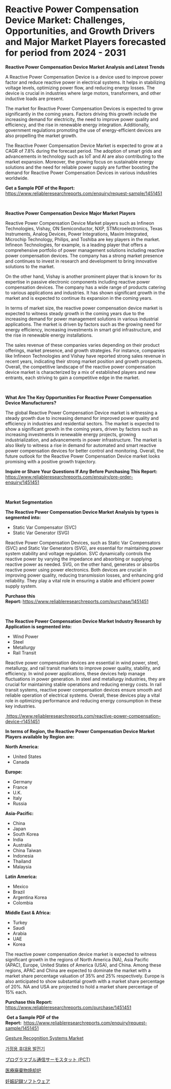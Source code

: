 <p><h1>Reactive Power Compensation Device Market: Challenges, Opportunities, and Growth Drivers and Major Market Players forecasted for period from 2024 - 2031</h1></p><p><strong>Reactive Power Compensation Device Market Analysis and Latest Trends</strong></p>
<p><p>A Reactive Power Compensation Device is a device used to improve power factor and reduce reactive power in electrical systems. It helps in stabilizing voltage levels, optimizing power flow, and reducing energy losses. The device is crucial in industries where large motors, transformers, and other inductive loads are present.</p><p>The market for Reactive Power Compensation Devices is expected to grow significantly in the coming years. Factors driving this growth include the increasing demand for electricity, the need to improve power quality and efficiency, and the rise in renewable energy integration. Additionally, government regulations promoting the use of energy-efficient devices are also propelling the market growth.</p><p>The Reactive Power Compensation Device Market is expected to grow at a CAGR of 7.8% during the forecast period. The adoption of smart grids and advancements in technology such as IoT and AI are also contributing to the market expansion. Moreover, the growing focus on sustainable energy solutions and the need for reliable power supply are further boosting the demand for Reactive Power Compensation Devices in various industries worldwide.</p></p>
<p><strong>Get a Sample PDF of the Report:&nbsp;</strong> <a href="https://www.reliableresearchreports.com/enquiry/request-sample/1451451">https://www.reliableresearchreports.com/enquiry/request-sample/1451451</a></p>
<p>&nbsp;</p>
<p><strong>Reactive Power Compensation Device Major Market Players</strong></p>
<p><p>Reactive Power Compensation Device Market players such as Infineon Technologies, Vishay, ON Semiconductor, NXP, STMicroelectronics, Texas Instruments, Analog Devices, Power Integrations, Maxim Integrated, Microchip Technology, Philips, and Toshiba are key players in the market. Infineon Technologies, for example, is a leading player that offers a comprehensive portfolio of power management solutions including reactive power compensation devices. The company has a strong market presence and continues to invest in research and development to bring innovative solutions to the market.</p><p>On the other hand, Vishay is another prominent player that is known for its expertise in passive electronic components including reactive power compensation devices. The company has a wide range of products catering to various applications and industries. It has shown significant growth in the market and is expected to continue its expansion in the coming years.</p><p>In terms of market size, the reactive power compensation device market is expected to witness steady growth in the coming years due to the increasing demand for power management solutions in various industrial applications. The market is driven by factors such as the growing need for energy efficiency, increasing investments in smart grid infrastructure, and the rise in renewable energy installations.</p><p>The sales revenue of these companies varies depending on their product offerings, market presence, and growth strategies. For instance, companies like Infineon Technologies and Vishay have reported strong sales revenue in recent years, indicating their strong market position and growth prospects. Overall, the competitive landscape of the reactive power compensation device market is characterized by a mix of established players and new entrants, each striving to gain a competitive edge in the market.</p></p>
<p>&nbsp;</p>
<p><strong>What Are The Key Opportunities For Reactive Power Compensation Device Manufacturers?</strong></p>
<p><p>The global Reactive Power Compensation Device market is witnessing a steady growth due to increasing demand for improved power quality and efficiency in industries and residential sectors. The market is expected to show a significant growth in the coming years, driven by factors such as increasing investments in renewable energy projects, growing industrialization, and advancements in power infrastructure. The market is also likely to witness a rise in demand for automated and smart reactive power compensation devices for better control and monitoring. Overall, the future outlook for the Reactive Power Compensation Device market looks promising with a positive growth trajectory.</p></p>
<p><strong>Inquire or Share Your Questions If Any Before Purchasing This Report:</strong> <a href="https://www.reliableresearchreports.com/enquiry/pre-order-enquiry/1451451">https://www.reliableresearchreports.com/enquiry/pre-order-enquiry/1451451</a></p>
<p>&nbsp;</p>
<p><strong>Market Segmentation</strong></p>
<p><strong>The Reactive Power Compensation Device Market Analysis by types is segmented into:</strong></p>
<p><ul><li>Static Var Compensator (SVC)</li><li>Static Var Generator (SVG)</li></ul></p>
<p><p>Reactive Power Compensation Devices, such as Static Var Compensators (SVC) and Static Var Generators (SVG), are essential for maintaining power system stability and voltage regulation. SVC dynamically controls the reactive power by varying the impedance and absorbing or supplying reactive power as needed. SVG, on the other hand, generates or absorbs reactive power using power electronics. Both devices are crucial in improving power quality, reducing transmission losses, and enhancing grid reliability. They play a vital role in ensuring a stable and efficient power supply system.</p></p>
<p><strong>Purchase this Report:&nbsp;</strong><a href="https://www.reliableresearchreports.com/purchase/1451451">https://www.reliableresearchreports.com/purchase/1451451</a></p>
<p>&nbsp;</p>
<p><strong>The Reactive Power Compensation Device Market Industry Research by Application is segmented into:</strong></p>
<p><ul><li>Wind Power</li><li>Steel</li><li>Metallurgy</li><li>Rail Transit</li></ul></p>
<p><p>Reactive power compensation devices are essential in wind power, steel, metallurgy, and rail transit markets to improve power quality, stability, and efficiency. In wind power applications, these devices help manage fluctuations in power generation. In steel and metallurgy industries, they are crucial for maintaining stable operations and reducing energy costs. In rail transit systems, reactive power compensation devices ensure smooth and reliable operation of electrical systems. Overall, these devices play a vital role in optimizing performance and reducing energy consumption in these key industries.</p></p>
<p><a href="https://www.reliableresearchreports.com/reactive-power-compensation-device-r1451451">&nbsp;https://www.reliableresearchreports.com/reactive-power-compensation-device-r1451451</a></p>
<p><strong>In terms of Region, the Reactive Power Compensation Device Market Players available by Region are:</strong></p>
<p>
    <p> <strong> North America: </strong>
        <ul>
            <li>United States</li>
            <li>Canada</li>
        </ul>
        </p> 
    <p> <strong> Europe: </strong>
        <ul>
            <li>Germany</li>
            <li>France</li>
            <li>U.K.</li>
            <li>Italy</li>
            <li>Russia</li>
        </ul>
        </p> 
    <p> <strong> Asia-Pacific: </strong>
        <ul>
            <li>China</li>
            <li>Japan</li>
            <li>South Korea</li>
            <li>India</li>
            <li>Australia</li>
            <li>China Taiwan</li>
            <li>Indonesia</li>
            <li>Thailand</li>
            <li>Malaysia</li>
        </ul>
        </p> 
    <p> <strong> Latin America: </strong>
        <ul>
            <li>Mexico</li>
            <li>Brazil</li>
            <li>Argentina Korea</li>
            <li>Colombia</li>
        </ul>
        </p> 
    <p> <strong> Middle East & Africa: </strong>
        <ul>
            <li>Turkey</li>
            <li>Saudi</li>
            <li>Arabia</li>
            <li>UAE</li>
            <li>Korea</li>
        </ul>
    </p>
    </p>
<p><p>The reactive power compensation device market is expected to witness significant growth in the regions of North America (NA), Asia Pacific (APAC), Europe, United States of America (USA), and China. Among these regions, APAC and China are expected to dominate the market with a market share percentage valuation of 35% and 25% respectively. Europe is also anticipated to show substantial growth with a market share percentage of 20%. NA and USA are projected to hold a market share percentage of 15% each.</p></p>
<p><strong>Purchase this Report: </strong><a href="https://www.reliableresearchreports.com/purchase/1451451">https://www.reliableresearchreports.com/purchase/1451451</a></p>
<p>&nbsp;<strong>Get a Sample PDF of the Report:&nbsp;&nbsp;</strong><a href="https://www.reliableresearchreports.com/enquiry/request-sample/1451451">https://www.reliableresearchreports.com/enquiry/request-sample/1451451</a></p>
<p><strong></strong></p>
<p><p><a href="https://github.com/emnqcawl19/Market-Research-Report-List-1/blob/main/gesture-recognition-systems-market.md">Gesture Recognition Systems Market</a></p><p><a href="https://github.com/courtney23pratt/Market-Research-Report-List-1/blob/main/1817975165409.md">가정용 휴대용 발전기</a></p><p><a href="https://github.com/bucuel854722/Market-Research-Report-List-2/blob/main/6247674154759.md">プログラマブル通信サーモスタット (PCT)</a></p><p><a href="https://medium.com/@savannahbell71/%E6%AC%A1%E3%81%AE%E6%96%87%E7%AB%A0%E3%82%92%E6%97%A5%E6%9C%AC%E8%AA%9E%E3%81%AB%E7%BF%BB%E8%A8%B3%E3%81%97%E3%81%BE%E3%81%99-%E8%A3%BD%E5%93%81%E3%82%BF%E3%82%A4%E3%83%97-%E3%82%A2%E3%83%97%E3%83%AA%E3%82%B1%E3%83%BC%E3%82%B7%E3%83%A7%E3%83%B3-%E5%9C%B0%E5%9F%9F-%E4%BC%81%E6%A5%AD%E5%88%A5%E3%81%AE%E3%82%B0%E3%83%AD%E3%83%BC%E3%83%90%E3%83%AB%E5%8C%BB%E7%99%82%E5%BB%83%E6%A3%84%E7%89%A9%E7%84%BC%E5%8D%B4%E7%82%89%E5%B8%82%E5%A0%B4-%E6%A5%AD%E7%95%8C%E3%82%BB%E3%82%B0%E3%83%A1%E3%83%B3%E3%83%88%E3%81%AE%E5%B1%95%E6%9C%9B-%E5%B8%82%E5%A0%B4%E8%A9%95%E4%BE%A1-%E7%AB%B6%E4%BA%89%E3%82%B7%E3%83%8A%E3%83%AA%E3%82%AA-%E3%83%88%E3%83%AC%E3%83%B3%E3%83%89-%E3%81%8A%E3%82%88%E3%81%B3%E4%BA%88%E6%B8%AC-2024%E5%B9%B4-2031%E5%B9%B4-1213327c3b91">医療廃棄物焼却炉</a></p><p><a href="https://medium.com/@baileeupton1902/%E5%A6%8A%E5%A8%A0%E8%A8%98%E9%8C%B2%E3%82%BD%E3%83%95%E3%83%88%E3%82%A6%E3%82%A7%E3%82%A2%E5%B8%82%E5%A0%B4%E3%81%AE%E8%A6%8F%E6%A8%A1%E3%81%AB%E9%96%A2%E3%81%99%E3%82%8B%E6%B4%9E%E5%AF%9F%E3%81%AF-2024%E5%B9%B4%E3%81%8B%E3%82%892031%E5%B9%B4%E3%81%BE%E3%81%A7%E3%81%AE%E5%B9%B4%E5%B9%B3%E5%9D%87%E6%88%90%E9%95%B7%E7%8E%87%E3%81%8C-%E5%A2%97%E5%8A%A0%E3%81%97%E3%81%A6%E3%81%84%E3%82%8B%E3%81%93%E3%81%A8%E3%82%92%E7%A4%BA%E3%81%97%E3%81%A6%E3%81%84%E3%81%BE%E3%81%99-2520a79f344d">妊娠記録ソフトウェア</a></p></p>
